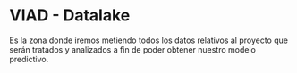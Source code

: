 # VIAD - Datalake

Es la zona donde iremos metiendo todos los datos relativos al proyecto que serán tratados y analizados a fin de poder obtener nuestro modelo predictivo.
